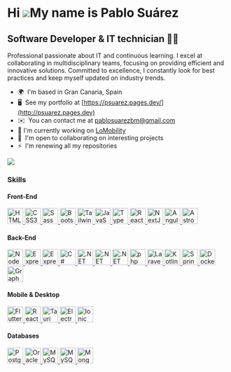 Hi ![](https://user-images.githubusercontent.com/18350557/176309783-0785949b-9127-417c-8b55-ab5a4333674e.gif)My name is Pablo Suárez
====================================================================================================================================

Software Developer & IT technician 👨‍💻
----------------------------------------------

Professional passionate about IT and continuous learning. I excel at collaborating in multidisciplinary teams, focusing on providing efficient and innovative solutions. Committed to excellence, I constantly look for best practices and keep myself updated on industry trends.

* 🌍  I'm based in Gran Canaria, Spain
* 🖥️  See my portfolio at [https://psuarez.pages.dev/](http://psuarez.pages.dev)
* ✉️  You can contact me at [pablosuarezbm@gmail.com](mailto:pablosuarezbm@gmail.com)
* 🚀  I'm currently working on [LoMobility](https://herraduramasproquo.com/lomobility) <!-- * 🧠  I'm currently learning -->
* 🤝  I'm open to collaborating on interesting projects
* ⚡  I'm renewing all my repositories

<a href="https://www.github.com/psuarezdev" target="_blank" rel="noreferrer">
  <img src="https://img.shields.io/github/followers/psuarezdev?logo=github&style=for-the-badge&color=0891b2&labelColor=1c1917" />
</a>

### Skills

#### Front-End
<p align="left">
  <a href="https://developer.mozilla.org/en-US/docs/Glossary/HTML5" target="_blank">
    <img src="https://raw.githubusercontent.com/danielcranney/readme-generator/main/public/icons/skills/html5-colored.svg" width="36" height="36" alt="HTML5" />
  </a>
  <a href="https://www.w3.org/TR/CSS/#css" target="_blank">
    <img src="https://raw.githubusercontent.com/danielcranney/readme-generator/main/public/icons/skills/css3-colored.svg" width="36" height="36" alt="CSS3" />
  </a>
  <a href="https://sass-lang.com/" target="_blank">
    <img src="https://raw.githubusercontent.com/danielcranney/readme-generator/main/public/icons/skills/sass-colored.svg" width="36" height="36" alt="Sass" />
  </a>
  <a href="https://getbootstrap.com/" target="_blank">
    <img src="https://raw.githubusercontent.com/danielcranney/readme-generator/main/public/icons/skills/bootstrap-colored.svg" width="36" height="36" alt="Bootstrap" />
  </a>
  <a href="https://tailwindcss.com/" target="_blank">
    <img src="https://raw.githubusercontent.com/danielcranney/readme-generator/main/public/icons/skills/tailwindcss-colored.svg" width="36" height="36" alt="TailwindCSS" />
  </a>
  <a href="https://developer.mozilla.org/en/docs/Web/JavaScript" target="_blank">
    <img src="https://raw.githubusercontent.com/danielcranney/readme-generator/main/public/icons/skills/javascript-colored.svg" width="36" height="36" alt="JavaScript" />
  </a>
  <a href="https://www.typescriptlang.org/" target="_blank">
    <img src="https://raw.githubusercontent.com/danielcranney/readme-generator/main/public/icons/skills/typescript-colored.svg" width="36" height="36" alt="TypeScript" />
  </a>
  <a href="https://react.dev/" target="_blank">
    <img src="https://raw.githubusercontent.com/danielcranney/readme-generator/main/public/icons/skills/react-colored.svg" width="36" height="36" alt="React" />
  </a>
  <a href="https://nextjs.org/" target="_blank">
    <img src="https://raw.githubusercontent.com/danielcranney/readme-generator/main/public/icons/skills/nextjs-colored-dark.svg" width="36" height="36" alt="NextJs" />
  </a>
  <a href="https://angular.dev/" target="_blank">
    <img src="https://angular.io/assets/images/logos/angular/angular.svg" width="36" height="36" alt="Angular" />
  </a>
  <a href="https://astro.build/" target="_blank">
    <img src="https://skillicons.dev/icons?i=astro" width="36" height="36" alt="Astro" />
  </a>
</p>

#### Back-End
<p align="left">
  <a href="https://nodejs.org/en" target="_blank">
    <img src="https://raw.githubusercontent.com/danielcranney/readme-generator/main/public/icons/skills/nodejs-colored.svg" width="36" height="36" alt="NodeJS" />
  </a>
  <a href="https://expressjs.com/" target="_blank">
    <img src="https://raw.githubusercontent.com/danielcranney/readme-generator/main/public/icons/skills/express-colored-dark.svg" width="36" height="36" alt="Express" />
  </a>
  <a href="https://nestjs.com/" target="_blank">
    <img src="https://raw.githubusercontent.com/danielcranney/readme-generator/main/public/icons/skills/nestjs-colored.svg" width="36" height="36" alt="Express" />
  </a>
  <a href="https://dotnet.microsoft.com/en-us/languages/csharp" target="_blank">
    <img src="https://raw.githubusercontent.com/danielcranney/readme-generator/main/public/icons/skills/csharp-colored.svg" width="36" height="36" alt="C#" />
  </a>
  <a href="https://dotnet.microsoft.com/en-us/" target="_blank">
    <img src="https://skillicons.dev/icons?i=net" width="36" height="36" alt=".NET" />
  </a>
  <a href="https://www.python.org/" target="_blank">
    <img src="https://raw.githubusercontent.com/danielcranney/readme-generator/main/public/icons/skills/python-colored.svg" width="36" height="36" alt=".NET" />
  </a>
  <a href="https://www.djangoproject.com/" target="_blank">
    <img src="https://raw.githubusercontent.com/danielcranney/readme-generator/main/public/icons/skills/django-colored.svg" width="36" height="36" alt=".NET" />
  </a>
  <a href="https://www.php.net/" target="_blank">
    <img src="https://raw.githubusercontent.com/danielcranney/readme-generator/main/public/icons/skills/php-colored.svg" width="36" height="36" alt="php" />
  </a>
  <a href="https://laravel.com/" target="_blank">
    <img src="https://raw.githubusercontent.com/danielcranney/readme-generator/main/public/icons/skills/laravel-colored.svg" width="36" height="36" alt="Laravel" />
  </a>
  <a href="https://kotlinlang.org/" target="_blank">
    <img src="https://raw.githubusercontent.com/danielcranney/readme-generator/main/public/icons/skills/kotlin-colored.svg" width="36" height="36" alt="Kotlin" />
  </a>
  <a href="https://spring.io/" target="_blank">
    <img src="https://spring.io/favicon.svg" width="36" height="36" alt="Spring" />
  </a>
  <a href="https://www.docker.com/" target="_blank">
    <img src="https://raw.githubusercontent.com/danielcranney/readme-generator/main/public/icons/skills/docker-colored.svg" width="36" height="36" alt="Docker" />
  </a>
  <a href="https://graphql.org/" target="_blank">
    <img src="https://raw.githubusercontent.com/danielcranney/readme-generator/main/public/icons/skills/graphql-colored.svg" width="36" height="36" alt="GraphQL" />
  </a>
</p>

#### Mobile & Desktop
<p align="left">
  <a href="https://flutter.dev/" target="_blank">
    <img src="https://raw.githubusercontent.com/danielcranney/readme-generator/main/public/icons/skills/flutter-colored.svg" width="36" height="36" alt="Flutter" />
  </a>
  <a href="https://reactnative.dev/" target="_blank">
    <img src="https://raw.githubusercontent.com/danielcranney/readme-generator/main/public/icons/skills/react-colored.svg" width="36" height="36" alt="React Native" />
  </a>
  <a href="https://tauri.app/" target="_blank">
    <img src="https://skillicons.dev/icons?i=tauri" width="36" height="36" alt="Tauri" />
  </a>
  <a href="https://www.electronjs.org/" target="_blank">
    <img src="https://upload.wikimedia.org/wikipedia/commons/9/91/Electron_Software_Framework_Logo.svg" width="36" height="36" alt="Electron" />
  </a>
  <a href="https://ionicframework.com/" target="_blank">
    <img src="https://ionicframework.com/favicon-32x32.png" width="36" height="36" alt="Ionic" />
  </a>
</p>

#### Databases
<p align="left">
  <a href="https://www.postgresql.org/" target="_blank">
    <img src="https://raw.githubusercontent.com/danielcranney/readme-generator/main/public/icons/skills/postgresql-colored.svg" width="36" height="36" alt="PostgreSQL" />
  </a>
  <a href="https://www.oracle.com/database/" target="_blank">
    <img src="https://raw.githubusercontent.com/danielcranney/readme-generator/main/public/icons/skills/oracle-colored.svg" width="36" height="36" alt="Oracle" />
  </a>
   <a href="https://www.microsoft.com/en-us/sql-server" target="_blank">
    <img src="https://upload.wikimedia.org/wikipedia/it/2/23/Sql_server_logo.png" width="36" height="36" alt="MySQL" />
  </a>
  <a href="https://www.mysql.com/" target="_blank">
    <img src="https://raw.githubusercontent.com/danielcranney/readme-generator/main/public/icons/skills/mysql-colored.svg" width="36" height="36" alt="MySQL" />
  </a>
  <a href="https://www.mongodb.com/" target="_blank">
    <img src="https://raw.githubusercontent.com/danielcranney/readme-generator/main/public/icons/skills/mongodb-colored.svg" width="36" height="36" alt="MongoDB" />
  </a>
</p>

<!-- 
#### Systems Administration
<p align="left">
  <img src="https://raw.githubusercontent.com/danielcranney/readme-generator/main/public/icons/skills/c-colored.svg" width="36" height="36" alt="C" />
  <img src="https://github.com/danielcranney/profileme-dev/blob/main/public/icons/skills/cplusplus.svg" width="36" height="36" alt="C" />
  <a href="https://www.python.org/" target="_blank">
    <img src="https://raw.githubusercontent.com/danielcranney/readme-generator/main/public/icons/skills/python-colored.svg" width="36" height="36" alt="Bash" />
  </a>
  <a href="https://www.gnu.org/software/bash/" target="_blank">
    <img src="https://github.com/danielcranney/profileme-dev/blob/main/public/icons/skills/gnubash.svg" width="36" height="36" alt="Bash" />
  </a>
  <a href="https://www.arduino.cc/" target="_blank">
    <img src="https://raw.githubusercontent.com/danielcranney/readme-generator/main/public/icons/skills/arduino-colored.svg" width="36" height="36" alt="Arduino" />
  </a>
</p>
-->

